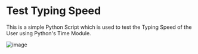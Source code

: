 # Test Typing Speed

This is a simple Python Script which is used to test the Typing Speed of the User using Python's Time Module.

![image](https://snipboard.io/xXJthr.jpg)
